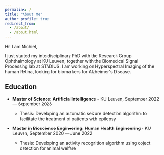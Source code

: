 ```yaml
---
permalink: /
title: "About Me"
author_profile: true
redirect_from: 
  - /about/
  - /about.html
---
```


Hi! I am Michiel,

I just started my interdisciplinary PhD with the Research Group Ophthalmology at KU Leuven, together with the Biomedical Signal Processing lab at STADIUS. I am working on Hyperspectral Imaging of the human Retina, looking for biomarkers for Alzheimer's Disease.

## Education

- **Master of Science: Artificial Intelligence** - KU Leuven, September 2022 — September 2023
  - Thesis: Developing an automatic seizure detection algorithm to facilitate the treatment of patients with epilepsy

- **Master in Bioscience Engineering: Human Health Engineering** - KU Leuven, September 2020 — June 2022
  - Thesis: Developing an activity recognition algorithm using object detection for animal welfare


